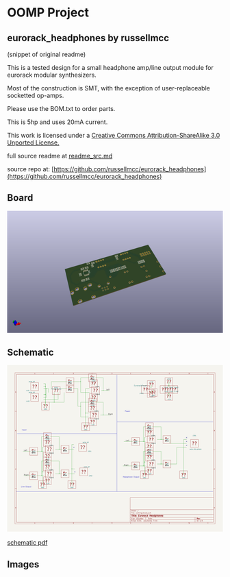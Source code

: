 # OOMP Project  
## eurorack_headphones  by russellmcc  
  
(snippet of original readme)  
  
This is a tested design for a small headphone amp/line output module for eurorack modular synthesizers.  
  
Most of the construction is SMT, with the exception of user-replaceable socketted op-amps.  
  
Please use the BOM.txt to order parts.  
  
This is 5hp and uses 20mA current.  
  
This work is licensed under a [Creative Commons Attribution-ShareAlike 3.0 Unported License.](http://creativecommons.org/licenses/by-sa/3.0/deed.en_US)  
  
  full source readme at [readme_src.md](readme_src.md)  
  
source repo at: [https://github.com/russellmcc/eurorack_headphones](https://github.com/russellmcc/eurorack_headphones)  
## Board  
  
[![working_3d.png](working_3d_600.png)](working_3d.png)  
## Schematic  
  
[![working_schematic.png](working_schematic_600.png)](working_schematic.png)  
  
[schematic pdf](working_schematic.pdf)  
## Images  
